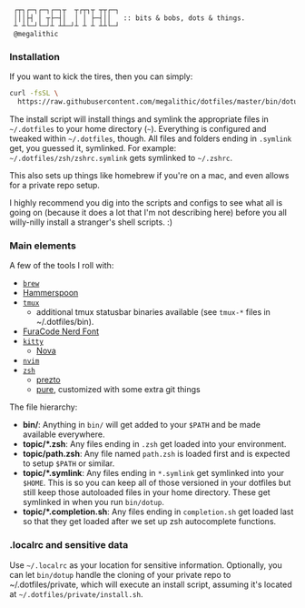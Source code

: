 
```

 ┌┬┐┌─┐┌─┐┌─┐┬  ┬┌┬┐┬ ┬┬┌─┐
 │││├┤ │ ┬├─┤│  │ │ ├─┤││   :: bits & bobs, dots & things.
 ┴ ┴└─┘└─┘┴ ┴┴─┘┴ ┴ ┴ ┴┴└─┘
 @megalithic

```


### Installation

If you want to kick the tires, then you can simply:

```sh
curl -fsSL \
  https://raw.githubusercontent.com/megalithic/dotfiles/master/bin/dotup | sh
```

The install script will install things and symlink the appropriate files in
`~/.dotfiles` to your home directory (`~`). Everything is configured and tweaked
within `~/.dotfiles`, though. All files and folders ending in `.symlink` get,
you guessed it, symlinked. For example: `~/.dotfiles/zsh/zshrc.symlink` gets
symlinked to `~/.zshrc`.

This also sets up things like homebrew if you're on a mac, and even allows for a
private repo setup.

I highly recommend you dig into the scripts and configs to see what all
is going on (because it does a lot that I'm not describing here) before you
all willy-nilly install a stranger's shell scripts. :)

### Main elements

A few of the tools I roll with:

- [ `brew` ](https://brew.sh/)
- [ Hammerspoon ](http://www.hammerspoon.org/)
- [ `tmux` ](https://github.com/tmux/tmux/wiki)
  * additional tmux statusbar binaries available (see `tmux-*` files in
~/.dotfiles/bin).
- [FuraCode Nerd Font](https://nerdfonts.com/)
- [ `kitty` ](https://github.com/kovidgoyal/kitty)
  * [Nova](https://github.com/trevordmiller/nova-colors)
- [ `nvim` ](https://neovim.io/)
- [ `zsh` ](https://www.zsh.org/)
  * [prezto](https://github.com/sorin-ionescu/prezto)
  * [pure](https://github.com/sindresorhus/pure), customized with some extra git things

The file hierarchy:

- **bin/**: Anything in `bin/` will get added to your `$PATH` and be made
  available everywhere.
- **topic/\*.zsh**: Any files ending in `.zsh` get loaded into your
  environment.
- **topic/path.zsh**: Any file named `path.zsh` is loaded first and is
  expected to setup `$PATH` or similar.
- **topic/\*.symlink**: Any files ending in `*.symlink` get symlinked into
  your `$HOME`. This is so you can keep all of those versioned in your dotfiles
  but still keep those autoloaded files in your home directory. These get
  symlinked in when you run `bin/dotup`.
- **topic/\*.completion.sh**: Any files ending in `completion.sh` get loaded
  last so that they get loaded after we set up zsh autocomplete functions.

### .localrc and sensitive data

Use `~/.localrc` as your location for sensitive information. Optionally, you
can let `bin/dotup` handle the cloning of your private repo to
~/.dotfiles/private, which will execute an install script, assuming it's
located at `~/.dotfiles/private/install.sh`.
